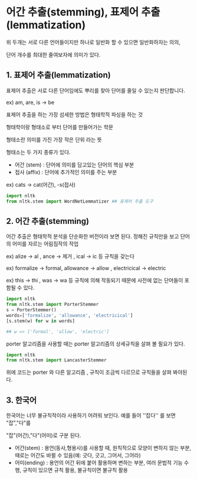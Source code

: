# 어간 추출(stemming), 표제어 추출(lemmatization)

위 두개는 서로 다른 언어들이지만 하나로 일반화 할 수 있으면 일반화하자는 의의, 

단어 개수를 최대한 줄여보자에 의미가 있다.

## 1. 표제어 추출(lemmatization)

표제어 추출은 서로 다른 단어임에도 뿌리를 찾아 단어를 줄일 수 있는지 판단합니다.

ex) am, are, is -> be

표제어 추출을 하는 가장 섬세한 방법은 형태학적 파싱을 하는 것

형태학이랑 형태소로 부터 단어를 만들어가는 학문

형태소란 의미를 가진 가장 작은 단위 라는 뜻

형태소는 두 가지 종류가 있다.

- 어간 (stem) : 단어에 의미를 담고있는 단어의 핵심 부분
- 접사 (affix) : 단어에 추가적인 의미를 주는 부분

ex) cats -> cat(어간), -s(접사)

```python
import nltk
from nltk.stem import WordNetLemmatizer ## 표제어 추출 도구
```

## 2. 어간 추출(stemming)

어간 추출은 형태학적 분석을 단순화한 버전이라 보면 된다. 정해진 규칙만을 보고 단어의 어미를 자르는 어림짐작의 작업

ex) alize -> al , ance -> 제거 , ical -> ic 등 규칙을 갖는다

ex) formalize -> formal,  allowance -> allow , electricical -> electric

ex) this -> thi , was -> wa 등 규칙에 의해 작동되기 때문에 사전에 없는 단어들이 포함될 수 있다.

```python
import nltk
from nltk.stem import PorterStemmer
s = PorterStemmer()
words=['formalize', 'allowance', 'electricical']
[s.stem(w) for w in words]

## w => ['formal', 'allow', 'electric']
```

porter 알고리즘을 사용할 때는 porter 알고리즘의 상세규칙을 살펴 볼 필요가 있다.

```python
import nltk
from nltk.stem import LancasterStemmer
```

위에 코드는 porter 와 다른 알고리즘 , 규칙이 조금씩 다르므로 규칙들을 살펴 봐야된다.



## 3. 한국어

한국어는 너무 불규칙적이라 사용하기 어려워 보인다. 예를 들어 ''잡다'' 를 보면 "잡","다"를 

"잡"(어간),"다"(어미)로 구분 된다.

- 어간(stem) : 용언(동사,형용사)를 사용할 때, 원칙적으로 모양이 변하지 않는 부분, 때로는 어간도 바뀔 수 있음(예: 긋다, 긋고, 그어서, 그어라)
- 어미(ending) : 용언의 어간 뒤에 붙어 활용하며 변하는 부분, 여러 문법적 기능 수행, 규칙이 있으면 규칙 활용, 불규칙이면 불규칙 활용

